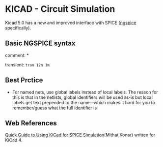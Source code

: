 # KICAD - Circuit Simulation
Kicad 5.0 has a new and improved interface with SPICE ([ngspice](http://ngspice.sourceforge.net/ngspice-eeschema.html) specifically).



## Basic NGSPICE syntax

comment: *

transient: 
```tran 12n 1m```

## Best Prctice
* For named nets, use global labels instead of local labels.
  The reason for this is that in the netlists, global identifiers will be used as-is but local labels get text prepended to the name—which makes it hard for you to remember/guess what the full identifier is.



## Web References
[]()

[Quick Guide to Using KiCad for SPICE Simulation](https://mithatkonar.com/wiki/doku.php/kicad/kicad_spice_quick_guide)(Mithat Konar)
written for KiCad 4. 

[]()

[]()

[]()

[]()
